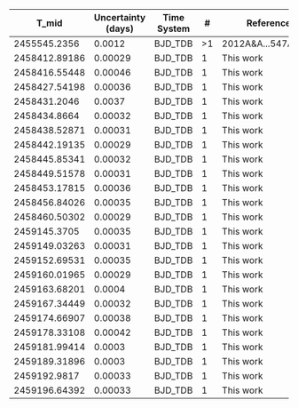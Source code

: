 |T_mid|Uncertainty (days)           |Time System|#                                            |Reference                           |
|-----|-----------------------------|-----------|---------------------------------------------|------------------------------------|
|2455545.2356|0.0012                       |BJD_TDB    |>1                                           |2012A&A...547A..61S                 |
|2458412.89186|0.00029                      |BJD_TDB    |1                                            |This work                           |
|2458416.55448|0.00046                      |BJD_TDB    |1                                            |This work                           |
|2458427.54198|0.00036                      |BJD_TDB    |1                                            |This work                           |
|2458431.2046|0.0037                       |BJD_TDB    |1                                            |This work                           |
|2458434.8664|0.00032                      |BJD_TDB    |1                                            |This work                           |
|2458438.52871|0.00031                      |BJD_TDB    |1                                            |This work                           |
|2458442.19135|0.00029                      |BJD_TDB    |1                                            |This work                           |
|2458445.85341|0.00032                      |BJD_TDB    |1                                            |This work                           |
|2458449.51578|0.00031                      |BJD_TDB    |1                                            |This work                           |
|2458453.17815|0.00036                      |BJD_TDB    |1                                            |This work                           |
|2458456.84026|0.00035                      |BJD_TDB    |1                                            |This work                           |
|2458460.50302|0.00029                      |BJD_TDB    |1                                            |This work                           |
|2459145.3705|0.00035                      |BJD_TDB    |1                                            |This work                           |
|2459149.03263|0.00031                      |BJD_TDB    |1                                            |This work                           |
|2459152.69531|0.00035                      |BJD_TDB    |1                                            |This work                           |
|2459160.01965|0.00029                      |BJD_TDB    |1                                            |This work                           |
|2459163.68201|0.0004                       |BJD_TDB    |1                                            |This work                           |
|2459167.34449|0.00032                      |BJD_TDB    |1                                            |This work                           |
|2459174.66907|0.00038                      |BJD_TDB    |1                                            |This work                           |
|2459178.33108|0.00042                      |BJD_TDB    |1                                            |This work                           |
|2459181.99414|0.0003                       |BJD_TDB    |1                                            |This work                           |
|2459189.31896|0.0003                       |BJD_TDB    |1                                            |This work                           |
|2459192.9817|0.00033                      |BJD_TDB    |1                                            |This work                           |
|2459196.64392|0.00033                      |BJD_TDB    |1                                            |This work                           |
